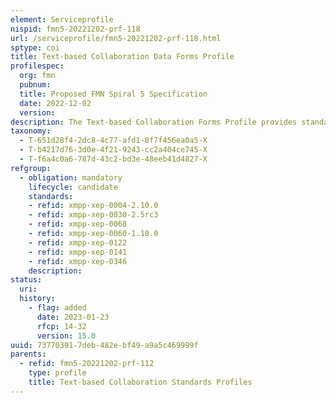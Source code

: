 ```yaml
---
element: Serviceprofile
nispid: fmn5-20221202-prf-118
url: /serviceprofile/fmn5-20221202-prf-118.html
sptype: coi
title: Text-based Collaboration Data Forms Profile
profilespec:
  org: fmn
  pubnum: 
  title: Proposed FMN Spiral 5 Specification
  date: 2022-12-02
  version: 
description: The Text-based Collaboration Forms Profile provides standards and guidance to use (define, discover, fetch and submit) the data forms for use by XMPP entities.
taxonomy:
  - T-651d28f4-2dc8-4c77-afd1-8f7f456ea0a5-X
  - T-b4217d76-3d0e-4f21-9243-cc2a404ce745-X
  - T-f6a4c0a6-787d-43c2-bd3e-48eeb41d4827-X
refgroup:
  - obligation: mandatory
    lifecycle: candidate
    standards: 
    - refid: xmpp-xep-0004-2.10.0
    - refid: xmpp-xep-0030-2.5rc3
    - refid: xmpp-xep-0068
    - refid: xmpp-xep-0060-1.18.0
    - refid: xmpp-xep-0122
    - refid: xmpp-xep-0141
    - refid: xmpp-xep-0346
    description: 
status:
  uri: 
  history: 
    - flag: added
      date: 2023-01-23
      rfcp: 14-32
      version: 15.0
uuid: 73770391-7deb-482e-bf49-a9a5c469999f
parents:
  - refid: fmn5-20221202-prf-112
    type: profile
    title: Text-based Collaboration Standards Profiles
---
```

